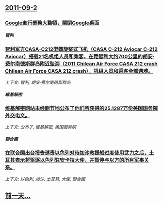 ## [2011-09-2](/news/2011/09/2/index.md)

##### 
### [Google進行業務大整頓，關閉Google桌面](/news/2011/09/2/Google進行業務大整頓-關閉Google桌面.md)
##### 智利
### [智利军方CASA-C212型螺旋桨式飞机（CASA C-212 Aviocar C-212 Aviocar）搭载21名机组人员和乘客，在距智利大约700公里的胡安·费尔南德斯群岛附近坠海（2011 Chilean Air Force CASA 212 crash Chilean Air Force CASA 212 crash），机组人员和乘客全部遇难。 ](/news/2011/09/2/智利军方CASA-C212型螺旋桨式飞机-CASA-C-212-Aviocar-C-212-Aviocar-搭载21名机.md)
_上下文: 智利, 胡安·费尔南德斯群岛_

##### 維基解密
### [维基解密网站未经删节地公布了他们所获得的25.1287万份美国国务院外交电文。](/news/2011/09/2/维基解密网站未经删节地公布了他们所获得的251287万份美国国务院外交电文.md)
_上下文: 公布了, 維基解密, 美国国务院_

##### 聯合國
### [在联合国出台报告谴责以色列对待加沙救援船过度使用武力之后，土耳其表示将驱逐以色列驻安卡拉大使，并暂停与以方的所有军事关系。](/news/2011/09/2/在联合国出台报告谴责以色列对待加沙救援船过度使用武力之后-土耳其表示将驱逐以色列驻安卡拉大使-并暂停与以方的所有军事关系.md)
_上下文: 以色列, 加沙, 土耳其, 大使, 聯合國_

## [前一天...](/news/2011/09/1/index.md)

